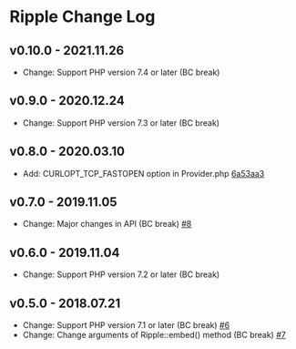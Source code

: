 # Ripple Change Log

## v0.10.0 - 2021.11.26

- Change: Support PHP version 7.4 or later (BC break)

## v0.9.0 - 2020.12.24

- Change: Support PHP version 7.3 or later (BC break)

## v0.8.0 - 2020.03.10

- Add: CURLOPT_TCP_FASTOPEN option in Provider.php [6a53aa3](https://github.com/jamband/ripple/commit/6a53aa3cf4ad3d2a063bf20c95485cefc9b284c8)

## v0.7.0 - 2019.11.05

- Change: Major changes in API (BC break) [#8](https://github.com/jamband/ripple/issues/8)

## v0.6.0 - 2019.11.04

- Change: Support PHP version 7.2 or later (BC break)

## v0.5.0 - 2018.07.21

- Change: Support PHP version 7.1 or later (BC break) [#6](https://github.com/jamband/ripple/issues/6)
- Change: Change arguments of Ripple::embed() method (BC break) [#7](https://github.com/jamband/ripple/issues/7)
